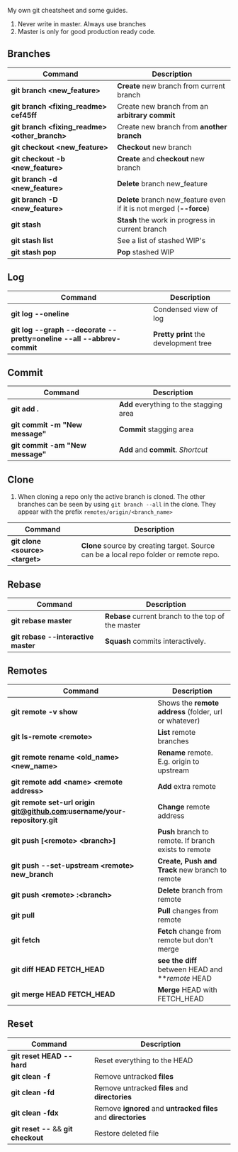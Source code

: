 My own git cheatsheet and some guides.

1. Never write in master. Always use branches
2. Master is only for good production ready code.


## Branches

Command                                          | Description
-------------------------------------------------|------------------------------------
**git branch <new_feature>**                     |**Create** new branch from current branch
**git branch <fixing_readme> cef45ff**           |Create new branch from an **arbitrary commit**
**git branch <fixing_readme> <other_branch>**    |Create new branch from **another branch**
**git checkout <new_feature>**                   |**Checkout** new branch
**git checkout -b <new_feature>**                |**Create** and **checkout** new branch
**git branch -d <new_feature>**                  |**Delete** branch new_feature
**git branch -D <new_feature>**                  |**Delete** branch new_feature even if it is not merged (**--force**)
**git stash**                                    |**Stash** the work in progress in current branch
**git stash list**                               |See a list of stashed WIP's
**git stash pop**                                |**Pop** stashed WIP



## Log

Command                                                              | Description
---------------------------------------------------------------------|-----------------
**git log --oneline**                                                |  Condensed view of log
**git log --graph --decorate --pretty=oneline --all --abbrev-commit**|**Pretty print** the development tree



## Commit

Command                               | Description
--------------------------------------|----------------
**git add .**                         | **Add** everything to the stagging area
**git commit -m "New message"**       | **Commit** stagging area
**git commit -am "New message"**      | **Add** and **commit**. *Shortcut*


## Clone

1. When cloning a repo only the active branch is cloned. The other branches can be seen by using `git branch --all` in the clone. They appear with the prefix `remotes/origin/<branch_name>`

Command                                | Description
------------------------|----------------
**git clone <source\> <target\>**      | **Clone** source by creating target. Source can be a local repo folder or remote repo.

## Rebase
Command                             | Description
------------------------------------|----------------
**git rebase master**               |**Rebase** current branch to the top of the master
**git rebase --interactive master** |**Squash** commits interactively.

## Remotes

Command                                                                  | Description
-------------------------------------------------------------------------|----------------
**git remote -v show**                                                   | Shows the **remote address** (folder, url or whatever)
**git ls-remote <remote\>**                                              | **List** remote branches
**git remote rename <old_name> <new_name\>**                             | **Rename** remote. E.g. origin to upstream
**git remote add <name\> <remote address\>**                             | **Add** extra remote
**git remote set-url origin git@github.com:username/your-repository.git**| **Change** remote address
**git push [<remote\> <branch\>]**                                       | **Push** branch to remote. If branch exists to remote
**git push --set-upstream <remote\> new_branch**                         | **Create, Push and Track** new branch to remote
**git push <remote\> :<branch\>**                                        | **Delete** branch from remote
**git pull**                                                             | **Pull** changes from remote
**git fetch**                                                            | **Fetch** change from remote but don't merge
**git diff HEAD FETCH_HEAD**                                             | **see the diff** between HEAD and ***remote* HEAD
**git merge HEAD FETCH_HEAD**                                            | **Merge** HEAD with FETCH_HEAD

## Reset
Command                                | Description
---------------------------------------|----------------
**git reset HEAD --hard**              | Reset everything to the HEAD
**git clean -f**                       | Remove untracked **files**
**git clean -fd**                      | Remove untracked **files** and **directories**
**git clean -fdx**                     | Remove **ignored** and **untracked** **files** and **directories**
**git reset -- <file>** && **git checkout <file>**| Restore deleted file
